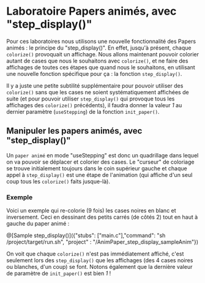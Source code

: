 # Laboratoire Papers animés, avec "step_display()"

Pour ces laboratoires nous utilisons une nouvelle fonctionnalité des Papers animés : le principe du "step_display()".
En effet, jusqu'à présent, chaque `colorize()` provoquait un affichage. Nous allons maintenant pouvoir colorier autant de cases que nous le souhaitons avec `colorize()`, et ne faire des affichages de toutes ces étapes que quand nous le souhaitons, en utilisant une nouvelle fonction spécifique pour ça : la fonction `step_display()`.

Il y a juste une petite subtilité supplémentaire pour pouvoir utiliser des `colorize()` sans que les cases ne soient systématiquement affichées de suite (et pour pouvoir utiliser `step_display()` qui provoque tous les affichages des `colorize()` précédents), il faudra donner la valeur *1* au dernier paramètre (`useStepping`) de la fonction `init_paper()`.

## Manipuler les papers animés, avec "step_display()"

Un `paper animé` en mode "useStepping" est donc un quadrillage dans lequel on va pouvoir se déplacer et colorier des cases. Le "curseur" de coloriage se trouve initialement toujours dans le coin supérieur gauche et chaque appel à `step_display()` est une étape de l'animation (qui affiche d'un seul coup tous les `colorize()` faits jusque-là).

### Exemple

Voici un exemple qui re-colorie (9 fois) les cases noires en blanc et inversement. Ceci en dessinant des petits carrés (de côtés 2) tout en haut à gauche du paper animé :

@[Sample step_display()]({"stubs": ["main.c"],"command": "sh /project/target/run.sh", "project" : "/AnimPaper_step_display_sampleAnim"})

On voit que chaque `colorize()` n'est pas immédiatement affiché, c'est seulement lors des `step_display()` que les affichages (des 4 cases noires ou blanches, d'un coup) se font. Notons également que la dernière valeur de paramètre de `init_paper()` est bien *1* !
